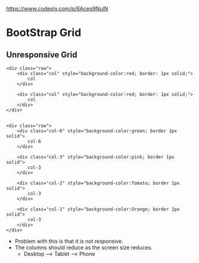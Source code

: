 https://www.codeply.com/p/6Aceq9NulN
# BootStrap Grid

## Unresponsive Grid
    <div class="row">
        <div class="col" style="background-color:red; border: 1px solid;">
            col
        </div>

        <div class="col" style="background-color:red; border: 1px solid;">
            col
        </div>
    </div> 


    <div class="row">
        <div class="col-6" style="background-color:green; border 1px solid">
            col-6
        </div>

        <div class="col-3" style="background-color:pink; border 1px solid">
            col-3
        </div>

        <div class="col-2" style="background-color:Tomato; border 1px solid">
            col-3
        </div>

        <div class="col-1" style="background-color:Orange; border 1px solid">
            col-3
        </div>
    </div>
    
- Problem with this is that it is not responsive.
- The columns should reduce as the screen size reduces.
    - Desktop --> Tablet --> Phone
